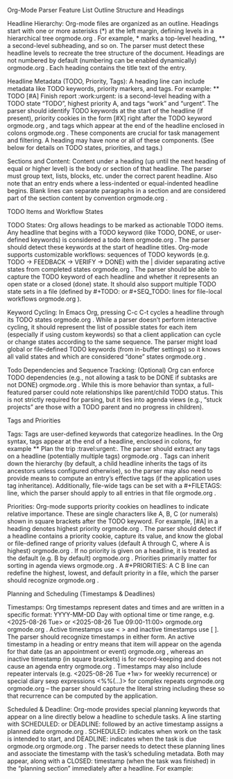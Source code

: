 Org-Mode Parser Feature List
Outline Structure and Headings

Headline Hierarchy: Org-mode files are organized as an outline. Headings start with one or more asterisks (*) at the left margin, defining levels in a hierarchical tree
orgmode.org
. For example, * marks a top-level heading, ** a second-level subheading, and so on. The parser must detect these headline levels to recreate the tree structure of the document. Headings are not numbered by default (numbering can be enabled dynamically)
orgmode.org
. Each heading contains the title text of the entry.

Headline Metadata (TODO, Priority, Tags): A heading line can include metadata like TODO keywords, priority markers, and tags. For example: ** TODO [#A] Finish report :work:urgent: is a second-level heading with a TODO state “TODO”, highest priority A, and tags “work” and “urgent”. The parser should identify TODO keywords at the start of the headline (if present), priority cookies in the form [#X] right after the TODO keyword
orgmode.org
, and tags which appear at the end of the headline enclosed in colons
orgmode.org
. These components are crucial for task management and filtering. A heading may have none or all of these components. (See below for details on TODO states, priorities, and tags.)

Sections and Content: Content under a heading (up until the next heading of equal or higher level) is the body or section of that headline. The parser must group text, lists, blocks, etc. under the correct parent headline. Also note that an entry ends where a less-indented or equal-indented headline begins. Blank lines can separate paragraphs in a section and are considered part of the section content by convention
orgmode.org
.

TODO Items and Workflow States

TODO States: Org allows headings to be marked as actionable TODO items. Any headline that begins with a TODO keyword (like TODO, DONE, or user-defined keywords) is considered a todo item
orgmode.org
. The parser should detect these keywords at the start of headline titles. Org-mode supports customizable workflows: sequences of TODO keywords (e.g. TODO → FEEDBACK → VERIFY → DONE) with the | divider separating active states from completed states
orgmode.org
. The parser should be able to capture the TODO keyword of each headline and whether it represents an open state or a closed (done) state. It should also support multiple TODO state sets in a file (defined by #+TODO: or #+SEQ_TODO: lines for file-local workflows
orgmode.org
).

Keyword Cycling: In Emacs Org, pressing C-c C-t cycles a headline through its TODO states
orgmode.org
. While a parser doesn’t perform interactive cycling, it should represent the list of possible states for each item (especially if using custom keywords) so that a client application can cycle or change states according to the same sequence. The parser might load global or file-defined TODO keywords (from in-buffer settings) so it knows all valid states and which are considered “done” states
orgmode.org
.

Todo Dependencies and Sequence Tracking: (Optional) Org can enforce TODO dependencies (e.g., not allowing a task to be DONE if subtasks are not DONE)
orgmode.org
. While this is more behavior than syntax, a full-featured parser could note relationships like parent/child TODO status. This is not strictly required for parsing, but it ties into agenda views (e.g., “stuck projects” are those with a TODO parent and no progress in children).

Tags and Priorities

Tags: Tags are user-defined keywords that categorize headlines. In the Org syntax, tags appear at the end of a headline, enclosed in colons, for example ** Plan the trip :travel:urgent:. The parser should extract any tags on a headline (potentially multiple tags)
orgmode.org
. Tags can inherit down the hierarchy (by default, a child headline inherits the tags of its ancestors unless configured otherwise), so the parser may also need to provide means to compute an entry’s effective tags (if the application uses tag inheritance). Additionally, file-wide tags can be set with a #+FILETAGS: line, which the parser should apply to all entries in that file
orgmode.org
.

Priorities: Org-mode supports priority cookies on headlines to indicate relative importance. These are single characters like A, B, C (or numerals) shown in square brackets after the TODO keyword. For example, [#A] in a heading denotes highest priority
orgmode.org
. The parser should detect if a headline contains a priority cookie, capture its value, and know the global or file-defined range of priority values (default A through C, where A is highest)
orgmode.org
. If no priority is given on a headline, it is treated as the default (e.g. B by default)
orgmode.org
. Priorities primarily matter for sorting in agenda views
orgmode.org
. A #+PRIORITIES: A C B line can redefine the highest, lowest, and default priority in a file, which the parser should recognize
orgmode.org
.

Planning and Scheduling (Timestamps & Deadlines)

Timestamps: Org timestamps represent dates and times and are written in a specific format: YYYY-MM-DD Day with optional time or time range, e.g. <2025-08-26 Tue> or <2025-08-26 Tue 09:00-11:00>
orgmode.org
orgmode.org
. Active timestamps use < > and inactive timestamps use [ ]. The parser should recognize timestamps in either form. An active timestamp in a heading or entry means that item will appear on the agenda for that date (as an appointment or event)
orgmode.org
, whereas an inactive timestamp (in square brackets) is for record-keeping and does not cause an agenda entry
orgmode.org
. Timestamps may also include repeater intervals (e.g. <2025-08-26 Tue +1w> for weekly recurrence) or special diary sexp expressions <%%(...)> for complex repeats
orgmode.org
orgmode.org
 – the parser should capture the literal string including these so that recurrence can be computed by the application.

Scheduled & Deadline: Org-mode provides special planning keywords that appear on a line directly below a headline to schedule tasks. A line starting with SCHEDULED: or DEADLINE: followed by an active timestamp assigns a planned date
orgmode.org
. SCHEDULED:<date> indicates when work on the task is intended to start, and DEADLINE:<date> indicates when the task is due
orgmode.org
orgmode.org
. The parser needs to detect these planning lines and associate the timestamp with the task’s scheduling metadata. Both may appear, along with a CLOSED: timestamp (when the task was finished) in the “planning section” immediately after a headline. For example:
